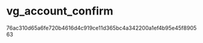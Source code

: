 vg_account_confirm
==================
76ac310d65a6fe720b4616d4c919ce11d365bc4a342200a1ef4b95e45f890563
